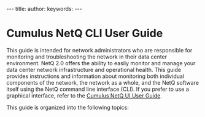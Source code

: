 \--- title: author: keywords: ---

# Cumulus NetQ CLI User Guide

This guide is intended for network administrators who are responsible
for monitoring and troubleshooting the network in their data center
environment. NetQ 2.0 offers the ability to easily monitor and manage
your data center network infrastructure and operational health. This
guide provides instructions and information about monitoring both
individual components of the network, the network as a whole, and the
NetQ software itself using the NetQ command line interface (CLI). If you
prefer to use a graphical interface, refer to the [Cumulus NetQ UI User
Guide](https://docs.cumulusnetworks.com/display/NETQ20DRAFT/Cumulus+NetQ+UI+User+Guide).

This guide is organized into the following topics:
